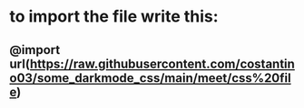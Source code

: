 # to import the file write this:
## @import url(https://raw.githubusercontent.com/costantino03/some_darkmode_css/main/meet/css%20file)